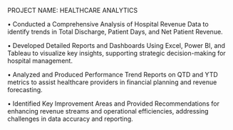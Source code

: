PROJECT NAME: HEALTHCARE ANALYTICS 

•	Conducted a Comprehensive Analysis of Hospital Revenue Data to identify trends in Total Discharge, Patient Days, and Net Patient Revenue.

•	Developed Detailed Reports and Dashboards Using Excel, Power BI, and Tableau to visualize key insights, supporting strategic decision-making for hospital management.

•	Analyzed and Produced Performance Trend Reports on QTD and YTD metrics to assist healthcare providers in financial planning and revenue forecasting.

•	Identified Key Improvement Areas and Provided Recommendations for enhancing revenue streams and operational efficiencies, addressing challenges in data accuracy and reporting.

